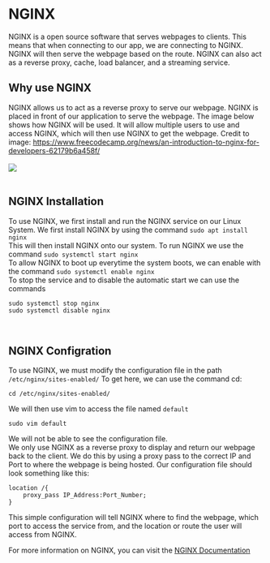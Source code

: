 # NGINX 
NGINX is a open source software that serves webpages to clients. This means that when connecting to our app, we are connecting to NGINX. NGINX will then serve the webpage based on the route. NGINX can also act as a reverse proxy, cache, load balancer, and a streaming service. 

## Why use NGINX
NGINX allows us to act as a reverse proxy to serve our webpage. NGINX is placed in front of our application to serve the webpage. The image below shows how NGINX will be used. It will allow multiple users to use and access NGINX, which will then use NGINX to get the webpage. Credit to image: https://www.freecodecamp.org/news/an-introduction-to-nginx-for-developers-62179b6a458f/
<br>
<br>
<img src="..\user-guide-images\nignx.jpg"/>
<br><br>
## NGINX Installation
To use NGINX, we first install and run the NGINX service on our Linux System. We first install NGINX by using the command 
```sudo apt install nginx```
<br>
This will then install NGINX onto our system. To run NGINX we use the command
```sudo systemctl start nginx```
<br>
To allow NGINX to boot up everytime the system boots, we can enable with the command
```sudo systemctl enable nginx```
<br>
To stop the service and to disable the automatic start we can use the commands
```
sudo systemctl stop nginx
sudo systemctl disable nginx
```
<br>

## NGINX Configration
To use NGINX, we must modify the configuration file in the path `/etc/nginx/sites-enabled/`
To get here, we can use the command cd:
```
cd /etc/nginx/sites-enabled/
```
We will then use vim to access the file named `default`
```
sudo vim default
```
We will not be able to see the configuration file.
<br>
We only use NGINX as a reverse proxy to display and return our webpage back to the client. We do this by using a proxy pass to the correct IP and Port to where the webpage is being hosted. 
Our configuration file should look something like this:
```
location /{
    proxy_pass IP_Address:Port_Number;
}
```
This simple configuration will tell NGINX where to find the webpage, which port to access the service from, and the location or route the user will access from NGINX.

For more information on NGINX, you can visit the <a href="https://www.nginx.com/">NGINX Documentation</a>